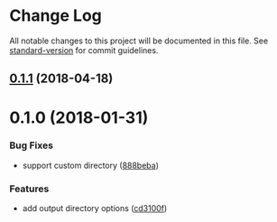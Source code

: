 # Change Log

All notable changes to this project will be documented in this file. See [standard-version](https://github.com/conventional-changelog/standard-version) for commit guidelines.

<a name="0.1.1"></a>
## [0.1.1](https://github.com/ambar/reiconify/compare/v0.1.0...v0.1.1) (2018-04-18)



<a name="0.1.0"></a>
# 0.1.0 (2018-01-31)


### Bug Fixes

* support custom directory ([888beba](https://github.com/ambar/reiconify/commit/888beba))


### Features

* add output directory options ([cd3100f](https://github.com/ambar/reiconify/commit/cd3100f))
